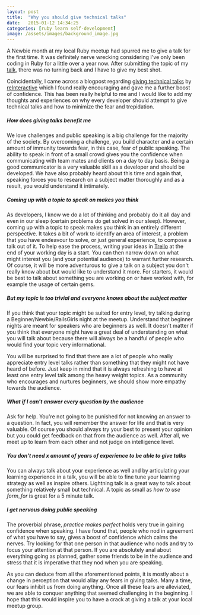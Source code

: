 ```yaml
---
layout: post
title:  "Why you should give technical talks"
date:   2015-01-12 14:34:25
categories: [ruby learn self-development]
image: /assets/images/background_image.jpg
---
```

A Newbie month at my local Ruby meetup had spurred me to give a talk for the first time. It was definitely nerve wrecking considering
I've only been coding in Ruby for a little over a year now. After submitting the topic of my [talk](https://github.com/BrisRuby/meetups/tree/master/2014-11-24),
there was no turning back and I have to give my best shot.

Coincidentally, I came across a blogpost regarding [giving technical talks](https://www.reinteractive.net/posts/225-thoughts-on-doing-technical-talks) by [reInteractive](https://www.reinteractive.net/)
which I found really encouraging and gave me a further boost of confidence. This has been really helpful to me and I would like to add my thoughts
and experiences on why every developer should attempt to give technical talks and how to minimize the fear and trepidation.

##### How does giving talks benefit me

We love challenges and public speaking is a big challenge for the majority of the society. By overcoming a challenge, you build character and a certain amount of immunity towards fear, in this case, fear of public speaking. The ability to speak in front of a small crowd gives you the confidence when communicating with team mates and clients on a day to day basis. Being a good communicator is a very valuable skill as a developer and should be developed.
We have also probably heard about this time and again that, speaking forces you to research on a subject matter thoroughly and as a result, you would understand it intimately.

##### Coming up with a topic to speak on makes you think

As developers, I know we do a lot of thinking and probably do it all day and even in our sleep (certain problems do get solved in our sleep).
However, coming up with a topic to speak makes you think in an entirely different perspective. It takes a bit of work to identify an area of interest,
a problem that you have endeavour to solve, or just general experience, to compose a talk out of it. To help ease the process, writing your ideas
in [Trello](http://www.trello.com) at the end of your working day is a start. You can then narrow down on what might interest you (and your potential audience) to warrant
further research. Of course, it will be more adventurous to give a talk on a subject you don't really know about but would like to understand it more. For starters, it would be best to talk about something you are working on or have worked with, for example the usage of certain gems.

##### But my topic is too trivial and everyone knows about the subject matter

If you think that your topic might be suited for entry level, try talking during a Beginner/Newbie/RailsGirls night at the meetup. Understand that beginner nights are meant for speakers who are beginners as well. It doesn't matter if you think that everyone might have a great deal of understanding on what you will talk about because there will always be a handful of people who would find your topic very informational. 

You will be surprised to find that there are a lot of people who really appreciate entry level talks rather than something that they might not have heard of before. Just keep in mind that it is always refreshing to have at least one entry level talk among the heavy weight topics. As a community who encourages and nurtures beginners, we should show more empathy towards the audience.

##### What if I can't answer every question by the audience

Ask for help. You're not going to be punished for not knowing an answer to a question. In fact, you will remember the answer for life and that is very valuable. Of course you should always try your best to present your opinion but you could get feedback on that from the audience as well. After all, we meet up to learn from each other and not judge on intelligence level.

##### You don't need x amount of years of experience to be able to give talks

You can always talk about your experience as well and by articulating your learning experience in a talk, you will be able to fine tune your learning strategy as well as inspire others.
Lightning talk is a great way to talk about something relatively small but technical. A topic as small as *how to use form_for* is great for a 5 minute talk. 

##### I get nervous doing public speaking

The proverbial phrase, *practice makes perfect* holds very true in gaining confidence when speaking. I have found that, people who nod in agreement of what you have to say, gives a boost of confidence which calms the nerves. Try looking for that one person in that audience who nods and try to focus your attention at that person. If you are absolutely anal about everything going as planned, gather some friends to be in the audience and stress that it is imperative that they nod when you are speaking. 



As you can deduce from all the aforementioned points, it is mostly about a change in perception that would allay any fears in giving talks. Many a time, our fears inhibit us from doing anything. Once all these fears are alleviated, we are able to conquer anything that seemed challenging in the beginning. I hope that this would inspire you to have a crack at giving a talk at your local meetup group. 






